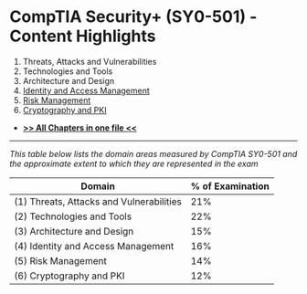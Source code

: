 # CompTIA Security+ (SY0-501) - Content Highlights

1. Threats, Attacks and Vulnerabilities
2. Technologies and Tools
3. Architecture and Design
4. [Identity and Access Management](https://github.com/Samsar4/SecurityPlus-ExamNotes/blob/master/4-Identity-and-Access-Management.md)
5. [Risk Management](https://github.com/Samsar4/SecurityPlus-ExamNotes/blob/master/5-Risk-Management.md)
6. [Cryptography and PKI](https://github.com/Samsar4/SecurityPlus-ExamNotes/blob/master/6-Cryptography-and-PKI.md)

* [**>> All Chapters in one file <<**](https://github.com/Samsar4/SecurityPlus-ExamNotes/blob/master/All-Chapters.md)

***

*This table below lists the domain areas measured by CompTIA SY0-501 and the approximate extent to which they are represented in the exam*

Domain | % of Examination
--|--
(1) Threats, Attacks and Vulnerabilities | 21%
(2) Technologies and Tools | 22%
(3) Architecture and Design | 15%
(4) Identity and Access Management | 16%
(5) Risk Management | 14%
(6) Cryptography and PKI | 12%
